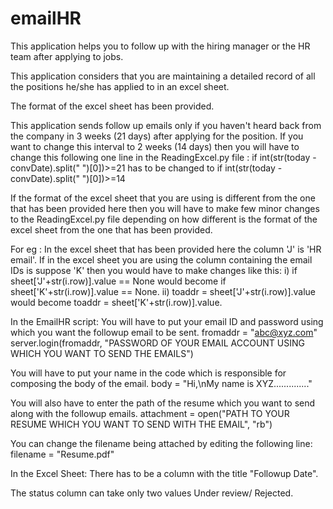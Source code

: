 # emailHR

This application helps you to follow up with the hiring manager or the HR team after applying to jobs.

This application considers that you are maintaining a detailed record of all the positions he/she has applied to in an excel sheet.

The format of the excel sheet has been provided.

This application sends follow up emails only if you haven't heard back from the company in 3 weeks (21 days) after applying for the position. If you want to change this interval to 2 weeks (14 days) then you will have to change this following one line in the ReadingExcel.py file :
  if int(str(today - convDate).split(" ")[0])>=21 has to be changed to if int(str(today - convDate).split(" ")[0])>=14

If the format of the excel sheet that you are using is different from the one that has been provided here then you will have to make few minor changes to the ReadingExcel.py file depending on how different is the format of the excel sheet from the one that has been provided.

For eg :
In the excel sheet that has been provided here the column 'J' is 'HR email'.
If in the excel sheet you are using the column containing the email IDs is suppose 'K' then you would have to make changes like this:
  i) if sheet['J'+str(i.row)].value == None would become if sheet['K'+str(i.row)].value == None.
  ii) toaddr = sheet['J'+str(i.row)].value would become toaddr = sheet['K'+str(i.row)].value.
  
 In the EmailHR script:
 You will have to put your email ID and password using which you want the followup email to be sent.
 fromaddr = "abc@xyz.com"
 server.login(fromaddr, "PASSWORD OF YOUR EMAIL ACCOUNT USING WHICH YOU WANT TO SEND THE EMAILS")
 
 You will have to put your name in the code which is responsible for composing the body of the email.
 body = "Hi,\nMy name is XYZ.............."
 
 You will also have to enter the path of the resume which you want to send along with the followup emails.
 attachment = open("PATH TO YOUR RESUME WHICH YOU WANT TO SEND WITH THE EMAIL", "rb")
 
 You can change the filename being attached by editing the following line:
 filename = "Resume.pdf"
  
 In the Excel Sheet: 
 There has to be a column with the title "Followup Date".
 
 The status column can take only two values Under review/ Rejected.
